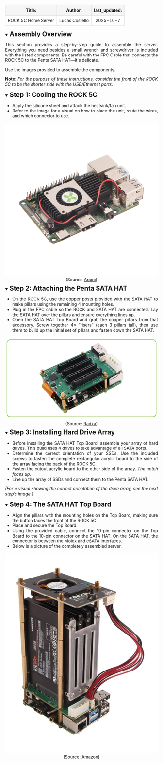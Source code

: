 <div align="center">
  <table style="border-collapse:collapse;width:100%;">
    <thead>
      <tr style="background-color:#f5f5f5;" align="center">
        <th style="border:1px solid #ddd;padding:8px;text-align:center;">Title:</th>
        <th style="border:1px solid #ddd;padding:8px;text-align:center;">Author:</th>
        <th style="border:1px solid #ddd;padding:8px;text-align:center;">last_updated:</th>
      </tr>
    </thead>
    <tbody>
      <tr style="background-color:#ffffff;" align="center">
        <td style="border:1px solid #ddd;padding:8px;text-align:center;">ROCK 5C Home Server</td>
        <td style="border:1px solid #ddd;padding:8px;text-align:center;">Lucas Costello</td>
        <td style="border:1px solid #ddd;padding:8px;text-align:center;">2025-10-7</td>
      </tr>
    </tbody>
  </table>
</div>

<!-- Introduction -->
<details open>
  <summary><h2 id="intro" style="display:inline;">Assembly Overview</h2></summary>
  <div align="justify" style="margin-top:8px;">
    <p>
      This section provides a step-by-step guide to assemble the server. Everything you need besides a small wrench and screwdriver is included with the listed components.
      Be careful with the FPC Cable that connects the ROCK 5C to the Penta SATA HAT—it's delicate.
    </p>
    <p>Use the images provided to assemble the components.</p>
    <p><strong>Note</strong>: <em>For the purpose of these instructions, consider the front of the ROCK 5C to be the shorter side with the USB/Ethernet ports.</em></p>
  </div>
</details>

<!-- Step 1 -->
<details open>
  <summary><h2 id="step-1" style="display:inline;">Step 1: Cooling the ROCK 5C</h2></summary>
  <div align="justify" style="margin-top:8px;">
    <ul>
      <li>Apply the silicone sheet and attach the heatsink/fan unit.</li>
      <li>Refer to the image for a visual on how to place the unit, route the wires, and which connector to use.</li>
    </ul>
  </div>

  <div align="center" style="margin:8px 0;">
    <picture>
      <img src="images/assembly_heatsink.png" alt="Completed Heatsink Assembly" width="600">
    </picture>
    <br>
    <span>(Source: <a href="https://arace.tech/products/radxa-heatsink-6540b-for-rock-5c?_pos=1&_psq=rock+5c+fan&_ss=e&_v=1.0">Arace</a>)</span>
  </div>
</details>

<!-- Step 2 -->
<details open>
  <summary><h2 id="step-2" style="display:inline;">Step 2: Attaching the Penta SATA HAT</h2></summary>
  <div align="justify" style="margin-top:8px;">
    <ul>
      <li>On the ROCK 5C, use the copper posts provided with the SATA HAT to make pillars using the remaining 4 mounting holes.</li>
      <li>Plug in the FPC cable so the ROCK and SATA HAT are connected. Lay the SATA HAT over the pillars and ensure everything lines up.</li>
      <li>Open the SATA HAT Top Board and grab the copper pillars from that accessory. Screw together 4× “risers” (each 3 pillars tall), then use them to build up the initial set of pillars and fasten down the SATA HAT.</li>
    </ul>
  </div>

  <div align="center" style="margin:8px 0;">
    <picture>
      <img src="images/assembly_pentasatahat.png" alt="Completed Sata Hat Installation" width="600">
    </picture>
    <br>
    <span>(Source: <a href="https://radxa.com/products/accessories/penta-sata-hat/#overview">Radxa</a>)</span>
  </div>
</details>

<!-- Step 3 -->
<details open>
  <summary><h2 id="step-3" style="display:inline;">Step 3: Installing Hard Drive Array</h2></summary>
  <div align="justify" style="margin-top:8px;">
    <ul>
      <li>Before installing the SATA HAT Top Board, assemble your array of hard drives. This build uses 4 drives to take advantage of all SATA ports.</li>
      <li>Determine the correct orientation of your SSDs. Use the included screws to fasten the complete rectangular acrylic board to the side of the array facing the back of the ROCK 5C.</li>
      <li>Fasten the cutout acrylic board to the other side of the array. <em>The notch faces up.</em></li>
      <li>Line up the array of SSDs and connect them to the Penta SATA HAT.</li>
    </ul>
    <p><em>(For a visual showing the correct orientation of the drive array, see the next step’s image.)</em></p>
  </div>
</details>

<!-- Step 4 -->
<details open>
  <summary><h2 id="step-4" style="display:inline;">Step 4: The SATA HAT Top Board</h2></summary>
  <div align="justify" style="margin-top:8px;">
    <ul>
      <li>Align the pillars with the mounting holes on the Top Board, making sure the button faces the front of the ROCK 5C.</li>
      <li>Place and secure the Top Board.</li>
      <li>Using the provided cable, connect the 10-pin connector on the Top Board to the 10-pin connector on the SATA HAT. On the SATA HAT, the connector is between the Molex and eSATA interfaces.</li>
      <li>Below is a picture of the completely assembled server.</li>
    </ul>
  </div>

  <div align="center" style="margin:8px 0;">
    <picture>
      <img src="images/assembly_complete.png" alt="Completed Hard Drive and Top Board Installation" width="600">
    </picture>
    <br>
    <span>(Source: <a href="https://a.co/d/fXJQHji">Amazon</a>)</span>
  </div>
</details>




